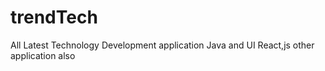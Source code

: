 # trendTech
All Latest Technology Development application Java and UI React,js other application also
